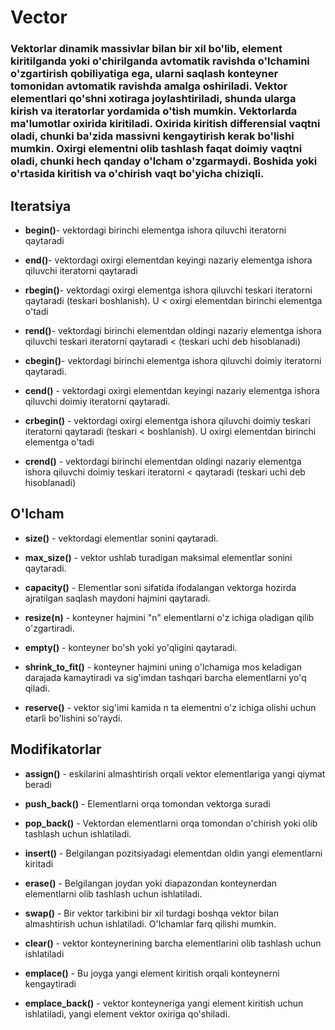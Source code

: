 # Vector

<h3>Vektorlar dinamik massivlar bilan bir xil bo'lib, element kiritilganda yoki o'chirilganda avtomatik ravishda o'lchamini o'zgartirish qobiliyatiga ega, ularni saqlash konteyner tomonidan avtomatik ravishda amalga oshiriladi. Vektor elementlari qo'shni xotiraga joylashtiriladi, shunda ularga kirish va iteratorlar yordamida o'tish mumkin. Vektorlarda ma'lumotlar oxirida kiritiladi. Oxirida kiritish differensial vaqtni oladi, chunki ba'zida massivni kengaytirish kerak bo'lishi mumkin. Oxirgi elementni olib tashlash faqat doimiy vaqtni oladi, chunki hech qanday o'lcham o'zgarmaydi. Boshida yoki o'rtasida kiritish va o'chirish vaqt bo'yicha chiziqli.</h3>

## Iteratsiya

-   **begin()**- vektordagi birinchi elementga ishora qiluvchi iteratorni qaytaradi

-   **end()**- vektordagi oxirgi elementdan keyingi nazariy elementga ishora qiluvchi iteratorni qaytaradi

-   **rbegin()**- vektordagi oxirgi elementga ishora qiluvchi teskari iteratorni qaytaradi (teskari boshlanish). U < oxirgi elementdan birinchi elementga o'tadi

-   **rend()**- vektordagi birinchi elementdan oldingi nazariy elementga ishora qiluvchi teskari iteratorni qaytaradi < (teskari uchi deb hisoblanadi)

-   **cbegin()**- vektordagi birinchi elementga ishora qiluvchi doimiy iteratorni qaytaradi.

-   **cend()** - vektordagi oxirgi elementdan keyingi nazariy elementga ishora qiluvchi doimiy iteratorni qaytaradi.

-   **crbegin()** - vektordagi oxirgi elementga ishora qiluvchi doimiy teskari iteratorni qaytaradi (teskari < boshlanish). U oxirgi elementdan birinchi elementga o'tadi

-   **crend()** - vektordagi birinchi elementdan oldingi nazariy elementga ishora qiluvchi doimiy teskari iteratorni < qaytaradi (teskari uchi deb hisoblanadi)

## O'lcham

-   **size()** - vektordagi elementlar sonini qaytaradi.

-   **max_size()** - vektor ushlab turadigan maksimal elementlar sonini qaytaradi.

-   **capacity()** - Elementlar soni sifatida ifodalangan vektorga hozirda ajratilgan saqlash maydoni hajmini qaytaradi.
-   **resize(n)** - konteyner hajmini "n" elementlarni o'z ichiga oladigan qilib o'zgartiradi.

-   **empty()** - konteyner bo'sh yoki yo'qligini qaytaradi.

-   **shrink_to_fit()** - konteyner hajmini uning o'lchamiga mos keladigan darajada kamaytiradi va sig'imdan tashqari barcha elementlarni yo'q qiladi.

-   **reserve()** - vektor sig'imi kamida n ta elementni o'z ichiga olishi uchun etarli bo'lishini so'raydi.

## Modifikatorlar

-   **assign()** - eskilarini almashtirish orqali vektor elementlariga yangi qiymat beradi

-   **push_back()** - Elementlarni orqa tomondan vektorga suradi

-   **pop_back()** - Vektordan elementlarni orqa tomondan o'chirish yoki olib tashlash uchun ishlatiladi.

-   **insert()** - Belgilangan pozitsiyadagi elementdan oldin yangi elementlarni kiritadi

-   **erase()** - Belgilangan joydan yoki diapazondan konteynerdan elementlarni olib tashlash uchun ishlatiladi.

-   **swap()** - Bir vektor tarkibini bir xil turdagi boshqa vektor bilan almashtirish uchun ishlatiladi. O'lchamlar farq qilishi mumkin.

-   **clear()** - vektor konteynerining barcha elementlarini olib tashlash uchun ishlatiladi

-   **emplace()** - Bu joyga yangi element kiritish orqali konteynerni kengaytiradi

-   **emplace_back()** - vektor konteyneriga yangi element kiritish uchun ishlatiladi, yangi element vektor oxiriga qo'shiladi.
